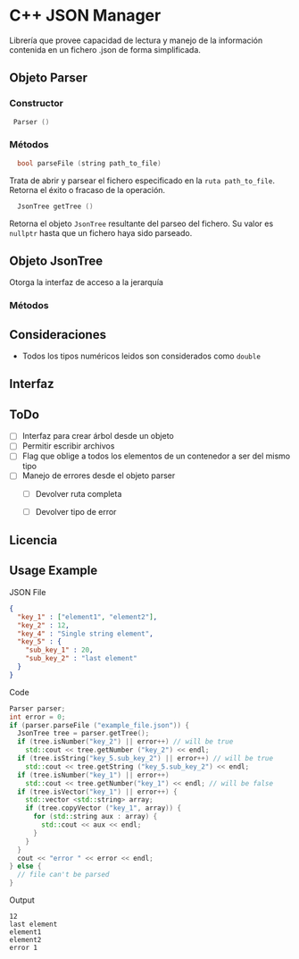 # C++ JSON Manager
Librería que provee capacidad de lectura y manejo de la información contenida
en un fichero .json de forma simplificada.

## Objeto Parser
### Constructor
```c++
 Parser ()
```
### Métodos
```c++
  bool parseFile (string path_to_file)
```

Trata de abrir y parsear el fichero especificado en la `ruta path_to_file`.
Retorna el éxito o fracaso de la operación.

```c++
  JsonTree getTree ()
```
Retorna el objeto `JsonTree` resultante del parseo del fichero. Su valor es `nullptr` hasta que un fichero haya sido parseado.


## Objeto JsonTree
Otorga la interfaz de acceso a la jerarquía

### Métodos




## Consideraciones
- Todos los tipos numéricos leidos son considerados como `double`


## Interfaz


## ToDo

- [ ] Interfaz para crear árbol desde un objeto
- [ ] Permitir escribir archivos
- [ ] Flag que oblige a todos los elementos de un contenedor a ser del mismo tipo
- [ ] Manejo de errores desde el objeto parser
  - [ ] Devolver ruta completa
  - [ ] Devolver tipo de error


## Licencia


## Usage Example
JSON File
```json
{
  "key_1" : ["element1", "element2"],
  "key_2" : 12,
  "key_4" : "Single string element",
  "key_5" : {
    "sub_key_1" : 20,
    "sub_key_2" : "last element"
  }
}
```
Code
```c++
Parser parser;
int error = 0;
if (parser.parseFile ("example_file.json")) {
  JsonTree tree = parser.getTree();
  if (tree.isNumber("key_2") || error++) // will be true
    std::cout << tree.getNumber ("key_2") << endl;
  if (tree.isString("key_5.sub_key_2") || error++) // will be true
    std::cout << tree.getString ("key_5.sub_key_2") << endl;
  if (tree.isNumber("key_1") || error++)
    std::cout << tree.getNumber("key_1") << endl; // will be false
  if (tree.isVector("key_1") || error++) {
    std::vector <std::string> array;
    if (tree.copyVector ("key_1", array)) {
      for (std::string aux : array) {
        std::cout << aux << endl;
      }
    }
  }
  cout << "error " << error << endl;
} else {
  // file can't be parsed
}
```
Output
```
12
last element
element1
element2
error 1
```
